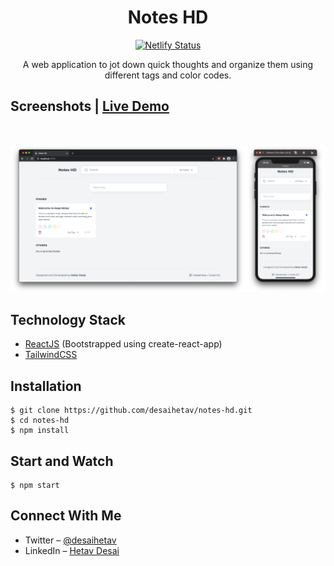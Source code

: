 <div align="center">
    <h1>Notes HD</h1>
     <a href="https://app.netlify.com/sites/noteshd-v1/deploys"><img src="https://api.netlify.com/api/v1/badges/7a3c7d1b-89b2-47ce-9bbc-034842bfdccb/deploy-status" alt="Netlify Status"></a>
    <p>A web application to jot down quick thoughts and organize them using different tags and color codes.</p>
</div>

## Screenshots | [Live Demo](https://notes-hd.netlify.app/)
<br/>
<p align="center">
    <img src="./src/assets/demo.png" alt="musology"/>
</p>

## Technology Stack
- [ReactJS](https://reactjs.org/) (Bootstrapped using create-react-app)
- [TailwindCSS](https://tailwindcss.com/)

## Installation

```
$ git clone https://github.com/desaihetav/notes-hd.git
$ cd notes-hd
$ npm install
```

## Start and Watch
```
$ npm start
```

## Connect With Me
- Twitter – [@desaihetav](https://twitter.com/desaihetav)
- LinkedIn – [Hetav Desai](https://www.linkedin.com/in/desaihetav)